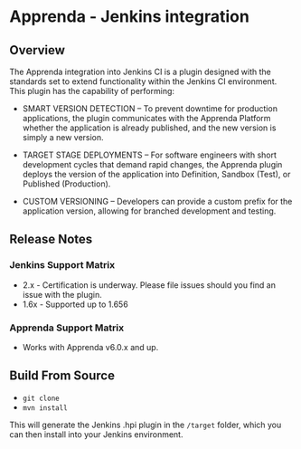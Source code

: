# Apprenda - Jenkins integration

## Overview
The Apprenda integration into Jenkins CI is a plugin designed with the standards set to extend functionality within the Jenkins CI environment. This plugin has the capability of performing:

- SMART VERSION DETECTION – To prevent downtime for production applications, the plugin communicates with the Apprenda Platform whether the application is already published, and the new version is simply a new version.

- TARGET STAGE DEPLOYMENTS – For software engineers with short development cycles that demand rapid changes, the Apprenda plugin deploys the version of the application into Definition, Sandbox (Test), or Published (Production).

- CUSTOM VERSIONING – Developers can provide a custom prefix for the application version, allowing for branched development and testing.

## Release Notes

### Jenkins Support Matrix
- 2.x - Certification is underway. Please file issues should you find an issue with the plugin.
- 1.6x - Supported up to 1.656

### Apprenda Support Matrix
- Works with Apprenda v6.0.x and up.

## Build From Source

- `git clone`
- `mvn install`

This will generate the Jenkins .hpi plugin in the `/target` folder, which you can then install into your Jenkins environment.
